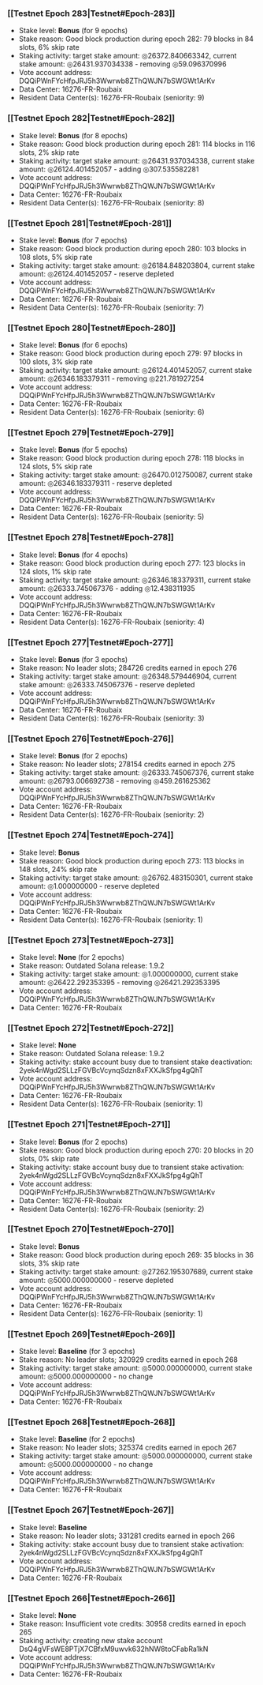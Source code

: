 ### [[Testnet Epoch 283|Testnet#Epoch-283]]
* Stake level: **Bonus** (for 9 epochs)
* Stake reason: Good block production during epoch 282: 79 blocks in 84 slots, 6% skip rate
* Staking activity: target stake amount: ◎26372.840663342, current stake amount: ◎26431.937034338 - removing ◎59.096370996
* Vote account address: DQQiPWnFYcHfpJRJ5h3Wwrwb8ZThQWJN7bSWGWt1ArKv
* Data Center: 16276-FR-Roubaix
* Resident Data Center(s): 16276-FR-Roubaix (seniority: 9)
### [[Testnet Epoch 282|Testnet#Epoch-282]]
* Stake level: **Bonus** (for 8 epochs)
* Stake reason: Good block production during epoch 281: 114 blocks in 116 slots, 2% skip rate
* Staking activity: target stake amount: ◎26431.937034338, current stake amount: ◎26124.401452057 - adding ◎307.535582281
* Vote account address: DQQiPWnFYcHfpJRJ5h3Wwrwb8ZThQWJN7bSWGWt1ArKv
* Data Center: 16276-FR-Roubaix
* Resident Data Center(s): 16276-FR-Roubaix (seniority: 8)
### [[Testnet Epoch 281|Testnet#Epoch-281]]
* Stake level: **Bonus** (for 7 epochs)
* Stake reason: Good block production during epoch 280: 103 blocks in 108 slots, 5% skip rate
* Staking activity: target stake amount: ◎26184.848203804, current stake amount: ◎26124.401452057 - reserve depleted
* Vote account address: DQQiPWnFYcHfpJRJ5h3Wwrwb8ZThQWJN7bSWGWt1ArKv
* Data Center: 16276-FR-Roubaix
* Resident Data Center(s): 16276-FR-Roubaix (seniority: 7)
### [[Testnet Epoch 280|Testnet#Epoch-280]]
* Stake level: **Bonus** (for 6 epochs)
* Stake reason: Good block production during epoch 279: 97 blocks in 100 slots, 3% skip rate
* Staking activity: target stake amount: ◎26124.401452057, current stake amount: ◎26346.183379311 - removing ◎221.781927254
* Vote account address: DQQiPWnFYcHfpJRJ5h3Wwrwb8ZThQWJN7bSWGWt1ArKv
* Data Center: 16276-FR-Roubaix
* Resident Data Center(s): 16276-FR-Roubaix (seniority: 6)
### [[Testnet Epoch 279|Testnet#Epoch-279]]
* Stake level: **Bonus** (for 5 epochs)
* Stake reason: Good block production during epoch 278: 118 blocks in 124 slots, 5% skip rate
* Staking activity: target stake amount: ◎26470.012750087, current stake amount: ◎26346.183379311 - reserve depleted
* Vote account address: DQQiPWnFYcHfpJRJ5h3Wwrwb8ZThQWJN7bSWGWt1ArKv
* Data Center: 16276-FR-Roubaix
* Resident Data Center(s): 16276-FR-Roubaix (seniority: 5)
### [[Testnet Epoch 278|Testnet#Epoch-278]]
* Stake level: **Bonus** (for 4 epochs)
* Stake reason: Good block production during epoch 277: 123 blocks in 124 slots, 1% skip rate
* Staking activity: target stake amount: ◎26346.183379311, current stake amount: ◎26333.745067376 - adding ◎12.438311935
* Vote account address: DQQiPWnFYcHfpJRJ5h3Wwrwb8ZThQWJN7bSWGWt1ArKv
* Data Center: 16276-FR-Roubaix
* Resident Data Center(s): 16276-FR-Roubaix (seniority: 4)
### [[Testnet Epoch 277|Testnet#Epoch-277]]
* Stake level: **Bonus** (for 3 epochs)
* Stake reason: No leader slots; 284726 credits earned in epoch 276
* Staking activity: target stake amount: ◎26348.579446904, current stake amount: ◎26333.745067376 - reserve depleted
* Vote account address: DQQiPWnFYcHfpJRJ5h3Wwrwb8ZThQWJN7bSWGWt1ArKv
* Data Center: 16276-FR-Roubaix
* Resident Data Center(s): 16276-FR-Roubaix (seniority: 3)
### [[Testnet Epoch 276|Testnet#Epoch-276]]
* Stake level: **Bonus** (for 2 epochs)
* Stake reason: No leader slots; 278154 credits earned in epoch 275
* Staking activity: target stake amount: ◎26333.745067376, current stake amount: ◎26793.006692738 - removing ◎459.261625362
* Vote account address: DQQiPWnFYcHfpJRJ5h3Wwrwb8ZThQWJN7bSWGWt1ArKv
* Data Center: 16276-FR-Roubaix
* Resident Data Center(s): 16276-FR-Roubaix (seniority: 2)
### [[Testnet Epoch 274|Testnet#Epoch-274]]
* Stake level: **Bonus**
* Stake reason: Good block production during epoch 273: 113 blocks in 148 slots, 24% skip rate
* Staking activity: target stake amount: ◎26762.483150301, current stake amount: ◎1.000000000 - reserve depleted
* Vote account address: DQQiPWnFYcHfpJRJ5h3Wwrwb8ZThQWJN7bSWGWt1ArKv
* Data Center: 16276-FR-Roubaix
* Resident Data Center(s): 16276-FR-Roubaix (seniority: 1)
### [[Testnet Epoch 273|Testnet#Epoch-273]]
* Stake level: **None** (for 2 epochs)
* Stake reason: Outdated Solana release: 1.9.2
* Staking activity: target stake amount: ◎1.000000000, current stake amount: ◎26422.292353395 - removing ◎26421.292353395
* Vote account address: DQQiPWnFYcHfpJRJ5h3Wwrwb8ZThQWJN7bSWGWt1ArKv
* Data Center: 16276-FR-Roubaix
### [[Testnet Epoch 272|Testnet#Epoch-272]]
* Stake level: **None**
* Stake reason: Outdated Solana release: 1.9.2
* Staking activity: stake account busy due to transient stake deactivation: 2yek4nWgd2SLLzFGVBcVcynqSdzn8xFXXJkSfpg4gQhT
* Vote account address: DQQiPWnFYcHfpJRJ5h3Wwrwb8ZThQWJN7bSWGWt1ArKv
* Data Center: 16276-FR-Roubaix
* Resident Data Center(s): 16276-FR-Roubaix (seniority: 1)
### [[Testnet Epoch 271|Testnet#Epoch-271]]
* Stake level: **Bonus** (for 2 epochs)
* Stake reason: Good block production during epoch 270: 20 blocks in 20 slots, 0% skip rate
* Staking activity: stake account busy due to transient stake activation: 2yek4nWgd2SLLzFGVBcVcynqSdzn8xFXXJkSfpg4gQhT
* Vote account address: DQQiPWnFYcHfpJRJ5h3Wwrwb8ZThQWJN7bSWGWt1ArKv
* Data Center: 16276-FR-Roubaix
* Resident Data Center(s): 16276-FR-Roubaix (seniority: 2)
### [[Testnet Epoch 270|Testnet#Epoch-270]]
* Stake level: **Bonus**
* Stake reason: Good block production during epoch 269: 35 blocks in 36 slots, 3% skip rate
* Staking activity: target stake amount: ◎27262.195307689, current stake amount: ◎5000.000000000 - reserve depleted
* Vote account address: DQQiPWnFYcHfpJRJ5h3Wwrwb8ZThQWJN7bSWGWt1ArKv
* Data Center: 16276-FR-Roubaix
* Resident Data Center(s): 16276-FR-Roubaix (seniority: 1)
### [[Testnet Epoch 269|Testnet#Epoch-269]]
* Stake level: **Baseline** (for 3 epochs)
* Stake reason: No leader slots; 320929 credits earned in epoch 268
* Staking activity: target stake amount: ◎5000.000000000, current stake amount: ◎5000.000000000 - no change
* Vote account address: DQQiPWnFYcHfpJRJ5h3Wwrwb8ZThQWJN7bSWGWt1ArKv
* Data Center: 16276-FR-Roubaix
### [[Testnet Epoch 268|Testnet#Epoch-268]]
* Stake level: **Baseline** (for 2 epochs)
* Stake reason: No leader slots; 325374 credits earned in epoch 267
* Staking activity: target stake amount: ◎5000.000000000, current stake amount: ◎5000.000000000 - no change
* Vote account address: DQQiPWnFYcHfpJRJ5h3Wwrwb8ZThQWJN7bSWGWt1ArKv
* Data Center: 16276-FR-Roubaix
### [[Testnet Epoch 267|Testnet#Epoch-267]]
* Stake level: **Baseline**
* Stake reason: No leader slots; 331281 credits earned in epoch 266
* Staking activity: stake account busy due to transient stake activation: 2yek4nWgd2SLLzFGVBcVcynqSdzn8xFXXJkSfpg4gQhT
* Vote account address: DQQiPWnFYcHfpJRJ5h3Wwrwb8ZThQWJN7bSWGWt1ArKv
* Data Center: 16276-FR-Roubaix
### [[Testnet Epoch 266|Testnet#Epoch-266]]
* Stake level: **None**
* Stake reason: Insufficient vote credits: 30958 credits earned in epoch 265
* Staking activity: creating new stake account DsQ4gVFsWE8PTjX7CBfxM9uwvk632hNW8toCFabRa1kN
* Vote account address: DQQiPWnFYcHfpJRJ5h3Wwrwb8ZThQWJN7bSWGWt1ArKv
* Data Center: 16276-FR-Roubaix